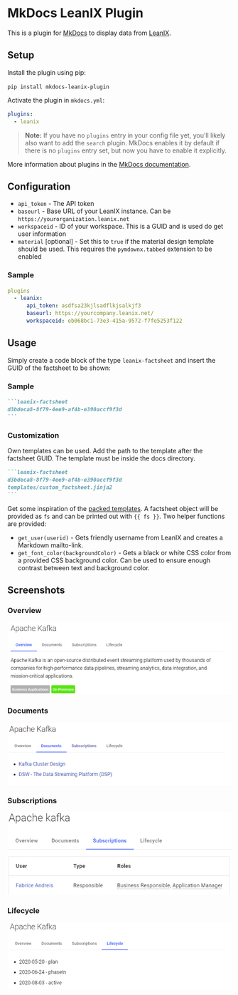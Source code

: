 # MkDocs LeanIX Plugin

This is a plugin for [MkDocs](mkdocs) to display data from [LeanIX](leanix).

## Setup

Install the plugin using pip:

`pip install mkdocs-leanix-plugin`

Activate the plugin in `mkdocs.yml`:
```yaml
plugins:
  - leanix  
```

> **Note:** If you have no `plugins` entry in your config file yet, you'll likely also want to add the `search` plugin. MkDocs enables it by default if there is no `plugins` entry set, but now you have to enable it explicitly.

More information about plugins in the [MkDocs documentation][mkdocs-plugins].

## Configuration

* `api_token` - The API token
* `baseurl` - Base URL of your LeanIX instance. Can be `https://yourorganization.leanix.net`
* `workspaceid` - ID of your workspace. This is a GUID and is used do get user information
* `material` [optional] - Set this to `true` if the material design template should be used. This requires the `pymdownx.tabbed` extension to be enabled

### Sample

```yaml
plugins
  - leanix:
      api_token: asdfsa23kjlsadflkjsalkjf3
      baseurl: https://yourcompany.leanix.net/
      workspaceid: eb068bc1-73e3-415a-9572-f7fe5253f122
```

## Usage

Simply create a code block of the type `leanix-factsheet` and insert the GUID of the factsheet to be shown:

### Sample

````markdown
```leanix-factsheet
d3bdeca8-8f79-4ee9-af4b-e390accf9f3d
```
````

### Customization

Own templates can be used. Add the path to the template after the factsheet GUID. The template must be inside the docs directory.

````markdown
```leanix-factsheet
d3bdeca8-8f79-4ee9-af4b-e390accf9f3d
templates/custom_factsheet.jinja2
```
````

Get some inspiration of the [packed templates](gh-templates). A factsheet object will be provided as `fs` and can be printed out with `{{ fs }}`. Two helper functions are provided:

* `get_user(userid)` - Gets friendly username from LeanIX and creates a Markdown mailto-link.
* `get_font_color(backgroundColor)` - Gets a black or white CSS color from a provided CSS background color. Can be used to ensure enough contrast between text and background color.

## Screenshots

### Overview

![Overview](https://raw.githubusercontent.com/chwebdude/mkdocs-leanix-plugin/master/docs/img/Overview.png)

### Documents

![Documents](https://raw.githubusercontent.com/chwebdude/mkdocs-leanix-plugin/master/docs/img/Documents.png)

### Subscriptions

![Subscriptions](https://raw.githubusercontent.com/chwebdude/mkdocs-leanix-plugin/master/docs/img/Subscriptions.png)

### Lifecycle

![Lifecycle](https://raw.githubusercontent.com/chwebdude/mkdocs-leanix-plugin/master/docs/img/Lifecycle.png)

[mkdocs]: https://www.mkdocs.org/
[mkdocs-plugins]: http://www.mkdocs.org/user-guide/plugins/
[mkdocs-block]: https://www.mkdocs.org/user-guide/styling-your-docs/#overriding-template-blocks
[leanix]: https://www.leanix.net/
[gh-templates]: https://github.com/chwebdude/mkdocs-leanix-plugin/tree/master/leanix/templates
